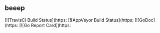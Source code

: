 ## beeep
[![TravisCI Build Status](https:
[![AppVeyor Build Status](https:
[![GoDoc](https:
[![Go Report Card](https:
<!--[![Go Cover](http:

`beeep` provides a cross-platform library for sending desktop notifications, alerts and beeps.

### Installation

    go get -u github.com/gen2brain/beeep

### Build tags

* `nodbus` - disable `godbus/dbus` and use only `notify-send`

### Examples

```go
err := beeep.Beep(beeep.DefaultFreq, beeep.DefaultDuration)
if err != nil {
    panic(err)
}
```

```go
err := beeep.Notify("Title", "Message body", "assets/information.png")
if err != nil {
    panic(err)
}
```

```go
err := beeep.Alert("Title", "Message body", "assets/warning.png")
if err != nil {
    panic(err)
}
```


## More

For cross-platform dialogs and input boxes see [dlgs](https:
